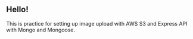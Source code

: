 ## Hello!

This is practice for setting up image upload with AWS S3 and Express API with Mongo and Mongoose.
